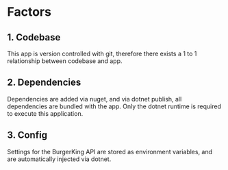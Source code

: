 # Factors
## 1. Codebase
This app is version controlled with git, therefore there exists a 1 to 1 relationship between codebase and app.

## 2. Dependencies
Dependencies are added via nuget, and via dotnet publish, all dependencies are bundled with the app. Only the dotnet runtime is required to execute this application.

## 3. Config
Settings for the BurgerKing API are stored as environment variables, and are automatically injected via dotnet.
